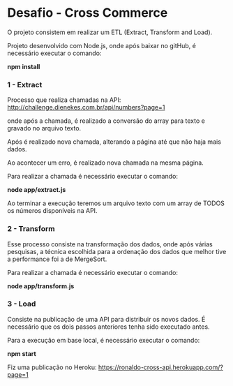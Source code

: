 # Desafio - Cross Commerce



O projeto consistem em realizar um ETL (Extract, Transform and Load).



Projeto desenvolvido com Node.js, onde após baixar no gitHub, é necessário executar o comando:



**npm install**



### 1 - Extract

Processo que realiza chamadas na API: http://challenge.dienekes.com.br/api/numbers?page=1

onde após a chamada, é realizado a conversão do array para texto e gravado no arquivo texto.

Após é realizado nova chamada, alterando a página até que não haja mais dados.



Ao acontecer um erro, é realizado nova chamada na mesma página.



Para realizar a chamada é necessário executar o comando: 

**node app/extract.js**



Ao terminar a execução teremos um arquivo texto com um array de TODOS os números disponíveis na API.



### 2 - Transform

Esse processo consiste na transformação dos dados, onde após várias pesquisas, a técnica escolhida para a ordenação dos dados que melhor tive a performance foi a de MergeSort.

Para realizar a chamada é necessário executar o comando:

**node app/transform.js**



### 3 - Load

Consiste na publicação de uma API para distribuir os novos dados.  É necessário que os dois passos anteriores tenha sido executado antes.

Para a execução em base local, é necessário executar o comando:

**npm start**



Fiz uma publicação no Heroku:  https://ronaldo-cross-api.herokuapp.com/?page=1





